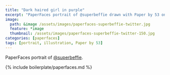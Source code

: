 ```yaml
---
title: "Dark haired girl in purple"
excerpt: "PaperFaces portrait of @superbeffie drawn with Paper by 53 on an iPad."
image: 
  path: &image /assets/images/paperfaces-superbeffie-twitter.jpg 
  feature: *image
  thumbnail: /assets/images/paperfaces-superbeffie-twitter-150.jpg
categories: [paperfaces]
tags: [portrait, illustration, Paper by 53]
---
```


PaperFaces portrait of [@superbeffie](https://twitter.com/superbeffie).

{% include boilerplate/paperfaces.md %}
